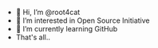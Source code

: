 - 👋 Hi, I’m @root4cat
- 👀 I’m interested in Open Source Initiative
- 🌱 I’m currently learning GitHub
- That's all..

<!---
root4cat/root4cat is a ✨ special ✨ repository because its `README.md` (this file) appears on your GitHub profile.
You can click the Preview link to take a look at your changes.
--->
